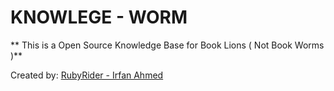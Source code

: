 # KNOWLEGE - WORM

** This is a Open Source Knowledge Base for Book Lions ( Not Book Worms )**

Created by: [RubyRider - Irfan Ahmed](@rzvirfan)

